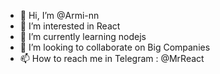 - 👋 Hi, I’m @Armi-nn                  
- 👀 I’m interested in React                                   
- 🌱 I’m currently learning nodejs                                            
- 💞️ I’m looking to collaborate on Big Companies                                           
- 📫 How to reach me in Telegram : @MrReact                               
<!--- 
Armi-nn/Armi-nn is a ✨ special ✨ repository because its `README.md` (this file) appears on your GitHub profile.
You can click the Preview link to take a look at your changes.
--->
